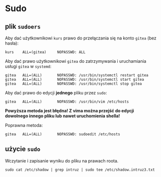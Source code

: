 # Sudo

## plik `sudoers`
Aby dać użytkownikowi `kurs` prawo do przełączania się na konto `gitea` (bez hasła):

```
kurs    ALL=(gitea)     NOPASSWD: ALL
```

Aby dać prawo użytkownikowi `gitea` do zatrzymywania i uruchamiania usługi `gitea` w `systemd`:

```
gitea   ALL=(ALL)       NOPASSWD: /usr/bin/systemctl restart gitea
gitea   ALL=(ALL)       NOPASSWD: /usr/bin/systemctl start gitea
gitea   ALL=(ALL)       NOPASSWD: /usr/bin/systemctl stop gitea
```

Aby dać prawo do edycji **jednego** pliku przez `sudo`:
```
gitea   ALL=(ALL)       NOPASSWD: /usr/bin/vim /etc/hosts
```
**Powyższa metoda jest błędna! Z vima można przejść do edycji dowolnego innego pliku lub nawet uruchomienia shella!**

Poprawna metoda:
```
gitea   ALL=(ALL)       NOPASSWD: sudoedit /etc/hosts
```


## użycie `sudo`

Wczytanie i zapisanie wyniku do pliku na prawach roota.

```shell
sudo cat /etc/shadow | grep intruz | sudo tee /etc/shadow.intruz3.txt
```
